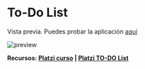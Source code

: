 # To-Do List
Vista previa. Puedes probar la aplicación [aquí](https://zlarosav.github.io/todolist-react/)

![preview](https://github.com/zlarosav/todolist-react/assets/105143034/fb594372-8ff7-494d-abe8-f445c045a6cb)

**Recursos: [Platzi curso](https://platzi.com/cursos/react/) | [Platzi TO-DO List](https://platzi.github.io/curso-react-intro/)**
